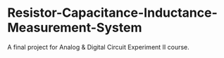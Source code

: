 # Resistor-Capacitance-Inductance-Measurement-System
A final project for Analog &amp; Digital Circuit Experiment II course.

